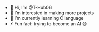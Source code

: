 - 👋 Hi, I’m @T-Hub06
- 👀 I’m interested in making more projects
- 🌱 I’m currently learning C language 
- ⚡ Fun fact: trying to become an AI 😅

<!---
T-Hub06/T-Hub06 is a ✨ special ✨ repository because its `README.md` (this file) appears on your GitHub profile.
You can click the Preview link to take a look at your changes.
--->
